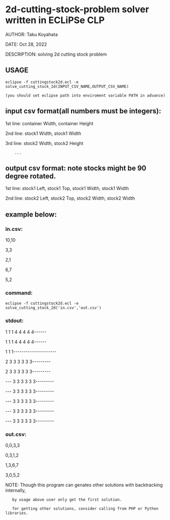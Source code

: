 # 2d-cutting-stock-problem solver written in ECLiPSe CLP

 AUTHOR:	Taku Koyahata
 
 DATE:		Oct 28, 2022
 
 DESCRIPTION:	solving 2d cutting stock problem

## USAGE
 
 	eclipse -f cuttingstock2d.ecl -e solve_cutting_stock_2d(INPUT_CSV_NAME,OUTPUT_CSV_NAME)
  
 	(you should set eclipse path into enviroment variable PATH in advance)

## input csv format(all numbers must be integers):
 
 1st line: container Width, container Height
 
 2nd line: stock1 Width, stock1 Width
 
 3rd line: stock2 Width, stock2 Height
 
 		...

## output csv format:	note stocks might be 90 degree rotated.
 
 1st line: stock1 Left, stock1 Top, stock1 Width, stock1 Width
 
 2nd line: stock2 Left, stock2 Top, stock2 Width, stock2 Width

## example below:
 
### in.csv:
 
 10,10
 
 3,3
 
 2,1
 
 6,7
 
 5,2
 
### command:
 
 	eclipse -f cuttingstock2d.ecl -e solve_cutting_stock_2d('in.csv','out.csv')
  
 
### stdout:
 
   1  1  1  4  4  4  4  4------
   
   1  1  1  4  4  4  4  4------
   
   1  1  1---------------------
   
   2  3  3  3  3  3  3---------
   
   2  3  3  3  3  3  3---------
   
 ---  3  3  3  3  3  3---------
 
 ---  3  3  3  3  3  3---------
 
 ---  3  3  3  3  3  3---------
 
 ---  3  3  3  3  3  3---------
 
 ---  3  3  3  3  3  3---------
 
 
### out.csv:
 
 0,0,3,3
 
 0,3,1,2
 
 1,3,6,7
 
 3,0,5,2
 
 
 NOTE: Though this program can genates other solutions with backtracking internally, 
 
       by usage above user only get the first solution.
       
       for getting other solutions, consider calling from PHP or Python libraries.
